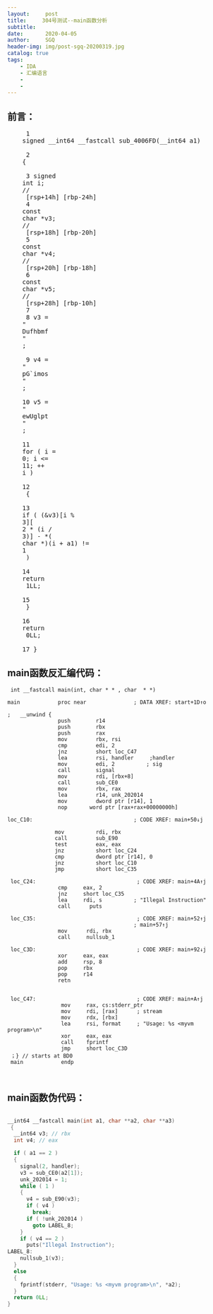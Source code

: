 ```yaml
---
layout:     post
title:     304号测试--main函数分析
subtitle:   
date:       2020-04-05
author:     SGQ
header-img: img/post-sgq-20200319.jpg
catalog: true
tags:
    - IDA
    - 汇编语言
    - 
    - 
---
```


## 前言：

<pre>     1
    signed __int64 __fastcall sub_4006FD(__int64 a1)

     2
    {

     3 signed
    int i;
    //
     [rsp+14h] [rbp-24h]
     4
    const
    char *v3;
    //
     [rsp+18h] [rbp-20h]
     5
    const
    char *v4;
    //
     [rsp+20h] [rbp-18h]
     6
    const
    char *v5;
    //
     [rsp+28h] [rbp-10h]
     7
     8 v3 =
    "
    Dufhbmf
    "
    ;

     9 v4 =
    "
    pG`imos
    "
    ;

    10 v5 =
    "
    ewUglpt
    "
    ;

    11
    for ( i =
    0; i <=
    11; ++
    i )

    12
     {

    13
    if ( (&v3)[i %
    3][
    2 * (i /
    3)] - *(
    char *)(i + a1) !=
    1
     )

    14
    return
     1LL;

    15
     }

    16
    return
     0LL;

    17 }</pre>









## main函数反汇编代码：
```
 int __fastcall main(int, char * * , char  * *)
 
main            proc near               ; DATA XREF: start+1D↑o

;   __unwind {
                push    	r14
                push    	rbx
                push    	rax
                mov         rbx, rsi
                cmp    		edi, 2
                jnz   		short loc_C47
                lea   		rsi, handler     ;handler       
                mov         edi, 2          ; sig
                call   		signal
                mov    		rdi, [rbx+8]
                call  		sub_CE0
                mov  		rbx, rax
                lea  	    r14, unk_202014
                mov         dword ptr [r14], 1
                nop       word ptr [rax+rax+00000000h]

loc_C10:                                ; CODE XREF: main+50↓j

               mov          rdi, rbx
               call  		sub_E90
               test  		eax, eax
               jnz  		short loc_C24
               cmp  		dword ptr [r14], 0
               jnz          short loc_C10
               jmp          short loc_C35

 loc_C24:                                ; CODE XREF: main+4A↑j
                cmp     eax, 2
                jnz     short loc_C35
                lea     rdi, s          ; "Illegal Instruction"
                call      puts

 loc_C35:                                ; CODE XREF: main+52↑j
                                        ; main+57↑j
                mov      rdi, rbx
                call     nullsub_1

 loc_C3D:                                ; CODE XREF: main+92↓j
                xor     eax, eax
                add     rsp, 8
                pop     rbx
                pop     r14
                retn


 loc_C47:                                ; CODE XREF: main+A↑j
                 mov     rax, cs:stderr_ptr
                 mov     rdi, [rax]      ; stream
                 mov     rdx, [rbx]
                 lea     rsi, format     ; "Usage: %s <myvm program>\n"
                 xor     eax, eax
                 call    fprintf
                 jmp     short loc_C3D
 ；} // starts at BD0
 main            endp



```








## main函数伪代码：




```c

__int64 __fastcall main(int a1, char **a2, char **a3)
 {
  __int64 v3; // rbx
  int v4; // eax

  if ( a1 == 2 )
  {
    signal(2, handler);
    v3 = sub_CE0(a2[1]);
    unk_202014 = 1;
    while ( 1 )
    {
      v4 = sub_E90(v3);
      if ( v4 )
        break;
      if ( !unk_202014 )
        goto LABEL_8;
    }
    if ( v4 == 2 )
      puts("Illegal Instruction");
LABEL_8:
    nullsub_1(v3);
  }
  else
  {
    fprintf(stderr, "Usage: %s <myvm program>\n", *a2);
  }
  return 0LL;
}




```
